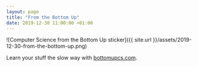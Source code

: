 ```yaml
---
layout: page
title: "From the Bottom Up"
date: 2019-12-30 11:00:00 +01:00
---
```


![Computer Science from the Bottom Up sticker]({{ site.url }}/assets/2019-12-30-from-the-bottom-up.png)

Learn your stuff the slow way with [bottomupcs.com](http://bottomupcs.com).
